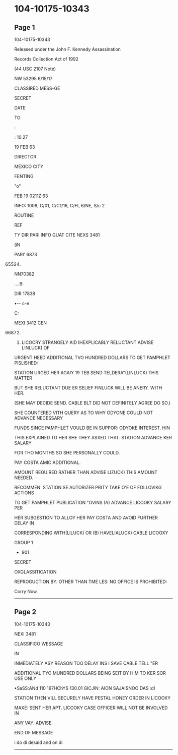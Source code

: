 # 104-10175-10343

## Page 1

104-10175-10343

Released under the John F. Kennedy Assassination

Records Collection Act of 1992

(44 USC 2107 Note)

NW 53295 6/15/17

CLASSIRED MESS-GE

SECRET

DATE

TO

:

: 10.27

19 FEB 63

DIRECTOR

MEXICO CITY

FENTING

"o"

FEB 19 0211Z 63

INFO: 1008, C/01, C/C1/16, C/FI, 6/NE, S/c 2

ROUTINE

REF

TY DIR PARI INFO GUAT CITE NEXS 3481

(iN

PARI' 6873

65524)

NN70382

....B:

DIR 17838

•-- c-e

C:

MEXI 3412 CEN

66872)

1. LICOCRY STRANGELY AID IHEXPLICABLY RELUCTANT ADVISE LINLUCK) OF

URGENT HEED ADDITIONAL TVO HUNDRED DOLLARS TO GET PAMPHLET PISLISHED:

STATION URGED HER AGAIY 19 TEB SEND TELDERA"(LINLUCK) THIS MATTER

BUT SHE RELUCTANT DUE ER SELIEF FINLUCK WILL BE ANERY. WITH HER.

(SHE MAY DECIDE SEND. CABLE BLT DID NOT DEFINITELY AGREE DO SO.)

SHE COUNTERED VITH QUERY AS TO WHY ODYONE COULD NOT ADVANCE NECESSARY

FUNDS SINCE PAMPHLET VOULD BE IN SUPPOR: ODYOKE INTEREST. HIN

THIS EXPLAINED TO HER SHE THEY ASXED THAT. STATION ADVANCE KER SALARY

FOR THO MONTHS SO SHE PERSONALLY COULD.

PAY COSTA AMIC ADDITIONAL.

AMOUNT REGUIRED RATHER THAN ADVISE LIZUCK) THIS AMOUNT NEEDED.

RECOMMEN' STATION SE AUTORIZER PRITY TAKE O'E OF FOLLOVIKG ACTIONS

TO GET PAMPHLET PUBLICATION "OVINS (A) ADVANCE LICOOKY SALARY PER

HER SUBGESTION TO ALLOY HER PAY COSTA AND AVOID FURTHER DELAY IN

CORRESPONDING WITH(LILUCK) OR (B) HAVELIALUCK) CABLE LICOOXY

GROUP 1

+ 901

SECRET

OXGLASSITICATION

REPROGUCTION BY. OTHER THAN TME LES: NG OFFICE IS PROHIBITED:

Corry Now.

---

## Page 2

104-10175-10343

NEXI 3481

CLASSIFICO WESSAGE

IN

INMEDIATELY ASY REASON TOO DELAY INS I SAVE CABLE TELL "ER

ADDITIONAL TYO MUNDRED DOLLARS BEING SEIT BY HIM TO KER SOR USE ONLY

•SaSS:ANd 110 197HChYS 130.01 GICJIN: AION SAJAISNOO DAS :dI

STATION THEN VILL SECURELY HAVE PESTAL HONEY ORDER IN LICOOKY

MAXE: SENT HER APT. LICOOKY CASE OFFICER WILL NOT BE INVOLVED IN

ANY VAY. ADVISE.

END OF MESSAGE

i do di desaid and on di

---

